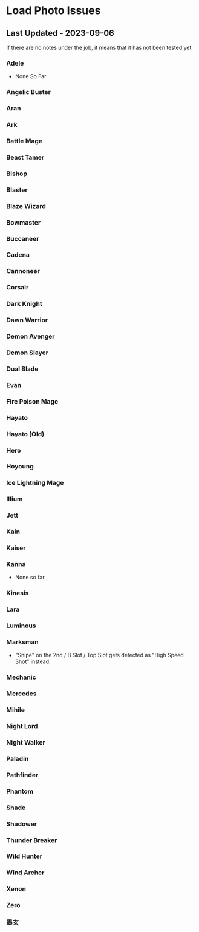 # Load Photo Issues

## Last Updated - 2023-09-06
If  there are no notes under the job, it means that it has not been tested yet.
### Adele
  - None So Far
### Angelic Buster
### Aran
### Ark
### Battle Mage
### Beast Tamer
### Bishop
### Blaster
### Blaze Wizard
### Bowmaster
### Buccaneer
### Cadena
### Cannoneer
### Corsair
### Dark Knight
### Dawn Warrior
### Demon Avenger
### Demon Slayer
### Dual Blade
### Evan
### Fire Poison Mage
### Hayato
### Hayato (Old)
### Hero
### Hoyoung
### Ice Lightning Mage
### Illium
### Jett
### Kain
### Kaiser
### Kanna
  - None so far
### Kinesis
### Lara
### Luminous
### Marksman
  - "Snipe" on the 2nd / B Slot / Top Slot gets detected as "High Speed Shot" instead.
### Mechanic
### Mercedes
### Mihile
### Night Lord
### Night Walker
### Paladin
### Pathfinder
### Phantom
### Shade
### Shadower
### Thunder Breaker
### Wild Hunter
### Wind Archer
### Xenon
### Zero
### 墨玄